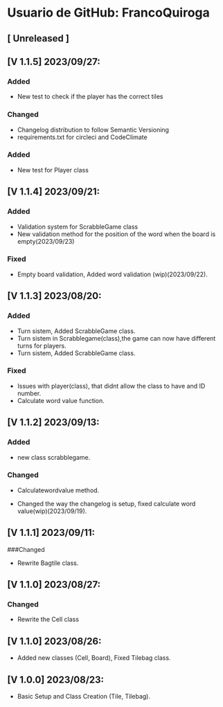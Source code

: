 # Usuario de GitHub: FrancoQuiroga
## [ Unreleased ]
## [V 1.1.5] 2023/09/27:
### Added 
- New test to check if the player has the correct tiles
### Changed
- Changelog distribution to follow Semantic Versioning
- requirements.txt for circleci and CodeClimate
### Added
- New test for Player class
## [V 1.1.4] 2023/09/21: 
### Added 
- Validation system for ScrabbleGame class
- New validation method for the position of the word when the board is empty(2023/09/23)
###  Fixed 
- Empty board validation, Added word validation (wip)(2023/09/22). 

## [V 1.1.3] 2023/08/20: 
### Added
- Turn sistem, Added ScrabbleGame class.
- Turn sistem in Scrabblegame(class),the game can now have different turns for players.
- Turn sistem, Added ScrabbleGame class.
### Fixed 
- Issues with player(class), that didnt allow the class to have and ID number.
- Calculate word value function.

## [V 1.1.2] 2023/09/13: 
### Added 
- new class scrabblegame.
### Changed 
- Calculatewordvalue method.

- Changed the way the changelog is setup, fixed calculate word value(wip)(2023/09/19).

## [V 1.1.1] 2023/09/11: 
###Changed 
- Rewrite Bagtile class.

## [V 1.1.0] 2023/08/27: 
### Changed
- Rewrite the Cell class  

## [V 1.1.0] 2023/08/26:
- Added new classes (Cell, Board), Fixed Tilebag class.

## [V 1.0.0] 2023/08/23: 
- Basic Setup and Class Creation (Tile, Tilebag).
 